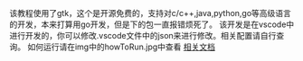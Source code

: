 该教程使用了gtk，这个是开源免费的，支持对c/c++,java,python,go等高级语言的开发，本来打算用go开发，但是下的包一直报错烦死了。
该开发是在vscode中进行开发的，你可以修改.vscode文件中的json来进行修改。相关配置请自行查询。
如何运行请在img中的howToRun.jpg中查看
[相关文档](https://docs.gtk.org/gtk3/)